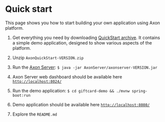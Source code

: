 # Quick start

This page shows you how to start building your own application using Axon platform.

 1. Get everything you need by downloading [QuickStart archive](https://axoniq.io/download). It contains a simple demo application, designed to show various aspects of the platform.

 2. Unzip `AxonQuickStart-VERSION.zip`

 3. Run the [Axon Server](axon-server.md): `$ java -jar AxonServer/axonserver-VERSION.jar`

 4. Axon Server web dashboard should be available here [`http://localhost:8024/`](http://localhost:8024/)

 5. Run the demo application: `$ cd giftcard-demo && ./mvnw spring-boot:run`

 6. Demo application should be available here [`http://localhost:8080/`](http://localhost:8080/)

 7. Explore the `README.md`

